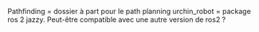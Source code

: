 Pathfinding = dossier à part pour le path planning
urchin_robot = package ros 2 jazzy. Peut-être compatible avec une autre version de ros2 ?
